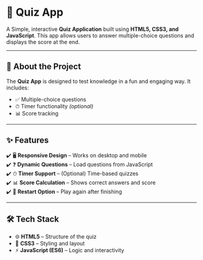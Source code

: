 # 🧠 Quiz App

A Simple, interactive **Quiz Application** built using **HTML5, CSS3, and JavaScript**. This app allows users to answer multiple-choice questions and displays the score at the end.

---

## 📖 About the Project
The **Quiz App** is designed to test knowledge in a fun and engaging way. It includes:
- ✅ Multiple-choice questions
- ⏱ Timer functionality *(optional)*
- 📊 Score tracking

---

## ✨ Features
✔️ 🖥 **Responsive Design** – Works on desktop and mobile  
✔️ ❓ **Dynamic Questions** – Load questions from JavaScript  
✔️ ⏱ **Timer Support** – (Optional) Time-based quizzes  
✔️ 📊 **Score Calculation** – Shows correct answers and score  
✔️ 🔁 **Restart Option** – Play again after finishing  

---

## 🛠 Tech Stack
- 🌐 **HTML5** – Structure of the quiz  
- 🎨 **CSS3** – Styling and layout  
- ⚡ **JavaScript (ES6)** – Logic and interactivity  


